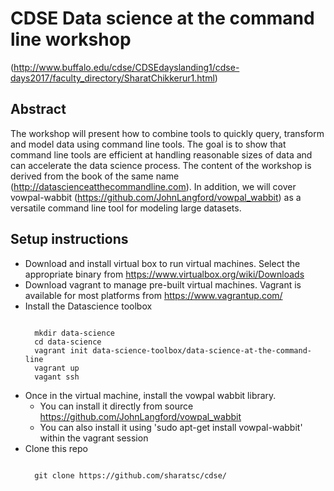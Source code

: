 # CDSE Data science at the command line workshop 

(http://www.buffalo.edu/cdse/CDSEdayslanding1/cdse-days2017/faculty_directory/SharatChikkerur1.html)

## Abstract
The workshop will present how to combine tools to quickly query, transform and model data using command line tools.
The goal is to show that command line tools are efficient at handling reasonable sizes of data and can accelerate the data science
process. The content
of the workshop is derived from the book of the same name (http://datascienceatthecommandline.com). In addition, we will cover
vowpal-wabbit (https://github.com/JohnLangford/vowpal_wabbit) as a versatile command line tool for modeling large datasets.

## Setup instructions

* Download and install virtual box to run virtual machines. Select the appropriate binary from https://www.virtualbox.org/wiki/Downloads
* Download vagrant to manage pre-built virtual machines. Vagrant is available for most platforms from https://www.vagrantup.com/
* Install the Datascience toolbox
  <pre><code>
    mkdir data-science
    cd data-science
    vagrant init data-science-toolbox/data-science-at-the-command-line
    vagrant up
    vagant ssh
  </code></pre>
* Once in the virtual machine, install the vowpal wabbit library. 
  * You can install it directly from source https://github.com/JohnLangford/vowpal_wabbit
  * You can also install it using 'sudo apt-get install vowpal-wabbit' within the vagrant session
* Clone this repo
  <pre><code>
    git clone https://github.com/sharatsc/cdse/
  </code></pre>
